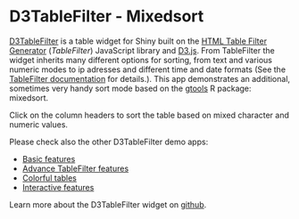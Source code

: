# D3TableFilter - Mixedsort

[D3TableFilter](https://github.com/ThomasSiegmund/D3TableFilter) is a table widget for Shiny built on the [HTML Table Filter Generator](http://tablefilter.free.fr/)  (*TableFilter*) JavaScript library and [D3.js](http://d3js.org/). From TableFilter the widget inherits many different options for sorting, from text and various numeric modes to ip adresses and different time and date formats (See the [TableFilter documentation](http://tablefilter.free.fr/doc.php) for details.). This app demonstrates an additional, sometimes very handy sort mode based on the [gtools](http://cran.r-project.org/web/packages/gtools/index.html) R package: mixedsort.

Click on the column headers to sort the table based on mixed character and numeric values.

Please check also the other D3TableFilter demo apps:

* [Basic features](https://thomassiegmund.shinyapps.io/basic/)
* [Advance TableFilter features](https://thomassiegmund.shinyapps.io/features/)
* [Colorful tables](https://thomassiegmund.shinyapps.io/colour/)
* [Interactive features](https://thomassiegmund.shinyapps.io/interaction/)

Learn more about the D3TableFilter widget on [github](https://github.com/ThomasSiegmund/D3TableFilter). 
